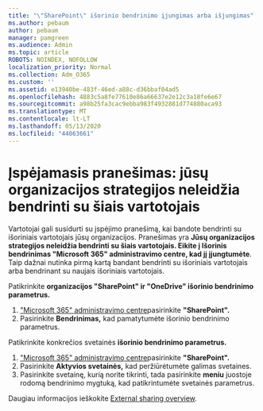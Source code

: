 ```yaml
---
title: "\"SharePoint\" išorinio bendrinimo įjungimas arba išjungimas"
ms.author: pebaum
author: pebaum
manager: pamgreen
ms.audience: Admin
ms.topic: article
ROBOTS: NOINDEX, NOFOLLOW
localization_priority: Normal
ms.collection: Adm_O365
ms.custom: ''
ms.assetid: e13940be-483f-46ed-a88c-d36bbaf04ad5
ms.openlocfilehash: 4883c5a8fe77610e86a66637e2e12c3a18fe6e67
ms.sourcegitcommit: a98b25fa3cac9ebba983f4932881d774880aca93
ms.translationtype: MT
ms.contentlocale: lt-LT
ms.lasthandoff: 05/13/2020
ms.locfileid: "44063661"
---
```

# <a name="warning-message-your-organizations-policies-dont-allow-you-to-share-with-these-users"></a>Įspėjamasis pranešimas: jūsų organizacijos strategijos neleidžia bendrinti su šiais vartotojais

Vartotojai gali susidurti su įspėjimo pranešimą, kai bandote bendrinti su išoriniais vartotojais jūsų organizacijos. Pranešimas yra **Jūsų organizacijos strategijos neleidžia bendrinti su šiais vartotojais. Eikite į Išorinis bendrinimas "Microsoft 365" administravimo centre, kad jį įjungtumėte**. Taip dažnai nutinka pirmą kartą bandant bendrinti su išoriniais vartotojais arba bendrinant su naujais išoriniais vartotojais.

Patikrinkite **organizacijos "SharePoint" ir "OneDrive" išorinio bendrinimo parametrus.**

1. ["Microsoft 365" administravimo centre](https://admin.microsoft.com/AdminPortal/Home#/homepage">https://admin.microsoft.com/)pasirinkite **"SharePoint".**
3. Pasirinkite **Bendrinimas,** kad pamatytumėte išorinio bendrinimo parametrus.

Patikrinkite konkrečios svetainės **išorinio bendrinimo parametrus.**

1. ["Microsoft 365" administravimo centre](https://admin.microsoft.com/AdminPortal/Home#/homepage">https://admin.microsoft.com/)pasirinkite **"SharePoint".**
2. Pasirinkite **Aktyvios svetainės,** kad peržiūrėtumėte galimas svetaines.
3. Pasirinkite svetainę, kurią norite tikrinti, tada pasirinkite **meniu** juostoje rodomą bendrinimo mygtuką, kad patikrintumėte svetainės parametrus.

Daugiau informacijos ieškokite [External sharing overview](https://docs.microsoft.com/sharepoint/external-sharing-overview).